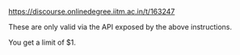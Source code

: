 https://discourse.onlinedegree.iitm.ac.in/t/163247

These are only valid via the API exposed by the above instructions.</p>
<p>You get a limit of $1.